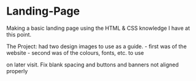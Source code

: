 # Landing-Page
Making a basic landing page using the HTML & CSS knowledge I have at this point.

The Project: 
had two design images to use as a guide.
    - first was of the website
    - second was of the colours, fonts, etc. to use

on later visit. Fix blank spacing and buttons and banners not aligned properly
